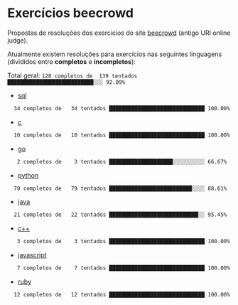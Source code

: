 # Exercícios beecrowd

Propostas de resoluções dos exercícios do site [beecrowd](https://www.beecrowd.com.br/) (antigo URI online judge).

Atualmente existem resoluções para exercícios nas seguintes linguagens (divididos entre **completos** e **incompletos**):

Total geral: `128 completos de  139 tentados ███████████████████████████░░░ 92.09%`

- [sql](./sql/)

```txt
  34 completos de   34 tentados ██████████████████████████████ 100.00%
```

- [c](./c/)

```txt
  10 completos de   10 tentados ██████████████████████████████ 100.00%
```

- [go](./go/)

```txt
   2 completos de    3 tentados ████████████████████░░░░░░░░░░ 66.67%
```

- [python](./python/)

```txt
  70 completos de   79 tentados ██████████████████████████░░░░ 88.61%
```

- [java](./java/)

```txt
  21 completos de   22 tentados ████████████████████████████░░ 95.45%
```

- [c++](./c++/)

```txt
   3 completos de    3 tentados ██████████████████████████████ 100.00%
```

- [javascript](./javascript/)

```txt
   7 completos de    7 tentados ██████████████████████████████ 100.00%
```

- [ruby](./ruby/)

```txt
  12 completos de   12 tentados ██████████████████████████████ 100.00%
```

